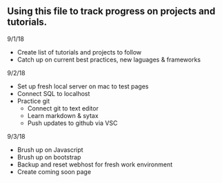 ## Using this file to track progress on projects and tutorials.

9/1/18

* Create list of tutorials and projects to follow
* Catch up on current best practices, new laguages & frameworks

9/2/18
* Set up fresh local server on mac to test pages 
* Connect SQL to localhost
* Practice git 
  * Connect git to text editor
  * Learn markdown & sytax
  * Push updates to github via VSC

9/3/18
* Brush up on Javascript 
* Brush up on bootstrap
* Backup and reset webhost for fresh work environment
* Create coming soon page